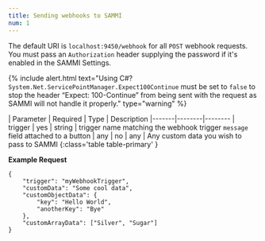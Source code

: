 ```yaml
---
title: Sending webhooks to SAMMI
num: 1
---
```


The default URI is `localhost:9450/webhook` for all `POST` webhook requests.\
You must pass an `Authorization` header supplying the password if it's enabled in the SAMMI Settings.

{% include alert.html text="Using C#? <code>System.Net.ServicePointManager.Expect100Continue</code> must be set to <code>false</code> to stop the header “Expect: 100-Continue” from being sent with the request as SAMMI will not handle it properly." type="warning" %} 

| Parameter | Required | Type | Description
|-------|--------|--------
| trigger | yes | string | trigger name matching the webhook trigger `message` field attached to a button
| any | no | any | Any custom data you wish to pass to SAMMI
{:class='table table-primary' }


**Example Request**

```
{
	"trigger": "myWebhookTrigger",
	"customData": "Some cool data",
	"customObjectData": {
		"key": "Hello World",
		"anotherKey": "Bye"
	},
	"customArrayData": ["Silver", "Sugar"]
}
```


